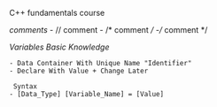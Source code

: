 C++ fundamentals course

*comments* 
	- // comment
	- /* 
	     comment
	  */
	-/* comment */

*Variables Basic Knowledge* 
	
	- Data Container With Unique Name "Identifier"
	- Declare With Value + Change Later
	
     Syntax
	- [Data_Type] [Variable_Name] = [Value]
